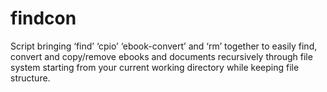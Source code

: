 # findcon
Script bringing ‘find’ ‘cpio’ ‘ebook-convert’ and ‘rm’ together to easily find, convert and copy/remove ebooks and documents recursively through file system starting from your current working directory while keeping file structure.
